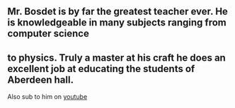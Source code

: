 ## Mr. Bosdet is by far the greatest teacher ever. He is knowledgeable in many subjects ranging from computer science
## to physics. Truly a master at his craft he does an excellent job at educating the students of Aberdeen hall.

Also sub to him on [youtube](https://www.youtube.com/user/gbosdet1/featured)
